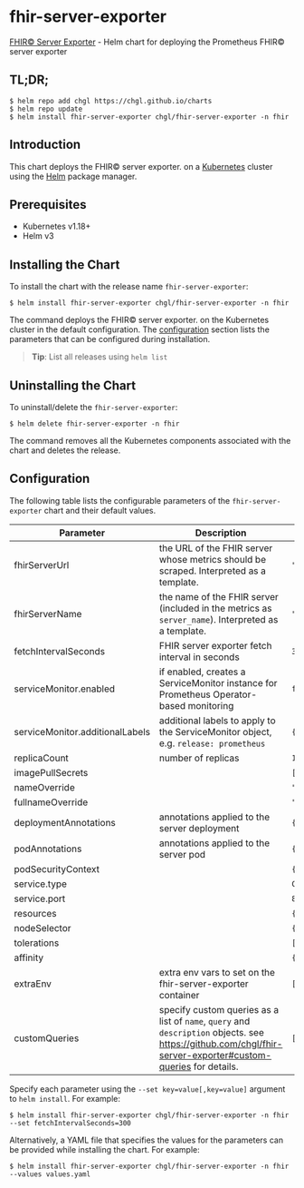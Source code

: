 # fhir-server-exporter

[FHIR© Server Exporter](https://github.com/chgl/fhir-server-exporter) - Helm chart for deploying the Prometheus FHIR© server exporter

## TL;DR;

```console
$ helm repo add chgl https://chgl.github.io/charts
$ helm repo update
$ helm install fhir-server-exporter chgl/fhir-server-exporter -n fhir
```

## Introduction

This chart deploys the FHIR© server exporter. on a [Kubernetes](http://kubernetes.io) cluster using the [Helm](https://helm.sh) package manager.

## Prerequisites

- Kubernetes v1.18+
- Helm v3

## Installing the Chart

To install the chart with the release name `fhir-server-exporter`:

```console
$ helm install fhir-server-exporter chgl/fhir-server-exporter -n fhir
```

The command deploys the FHIR© server exporter. on the Kubernetes cluster in the default configuration. The [configuration](#configuration) section lists the parameters that can be configured during installation.

> **Tip**: List all releases using `helm list`

## Uninstalling the Chart

To uninstall/delete the `fhir-server-exporter`:

```console
$ helm delete fhir-server-exporter -n fhir
```

The command removes all the Kubernetes components associated with the chart and deletes the release.

## Configuration

The following table lists the configurable parameters of the `fhir-server-exporter` chart and their default values.

| Parameter                       | Description                                                                                                                                                   | Default     |
| ------------------------------- | ------------------------------------------------------------------------------------------------------------------------------------------------------------- | ----------- |
| fhirServerUrl                   | the URL of the FHIR server whose metrics should be scraped. Interpreted as a template.                                                                        | `""`        |
| fhirServerName                  | the name of the FHIR server (included in the metrics as `server_name`). Interpreted as a template.                                                            | `""`        |
| fetchIntervalSeconds            | FHIR server exporter fetch interval in seconds                                                                                                                | `300`       |
| serviceMonitor.enabled          | if enabled, creates a ServiceMonitor instance for Prometheus Operator-based monitoring                                                                        | `false`     |
| serviceMonitor.additionalLabels | additional labels to apply to the ServiceMonitor object, e.g. `release: prometheus`                                                                           | `{}`        |
| replicaCount                    | number of replicas                                                                                                                                            | `1`         |
| imagePullSecrets                |                                                                                                                                                               | `[]`        |
| nameOverride                    |                                                                                                                                                               | `""`        |
| fullnameOverride                |                                                                                                                                                               | `""`        |
| deploymentAnnotations           | annotations applied to the server deployment                                                                                                                  | `{}`        |
| podAnnotations                  | annotations applied to the server pod                                                                                                                         | `{}`        |
| podSecurityContext              |                                                                                                                                                               | `{}`        |
| service.type                    |                                                                                                                                                               | `ClusterIP` |
| service.port                    |                                                                                                                                                               | `8080`      |
| resources                       |                                                                                                                                                               | `{}`        |
| nodeSelector                    |                                                                                                                                                               | `{}`        |
| tolerations                     |                                                                                                                                                               | `[]`        |
| affinity                        |                                                                                                                                                               | `{}`        |
| extraEnv                        | extra env vars to set on the fhir-server-exporter container                                                                                                   | `[]`        |
| customQueries                   | specify custom queries as a list of `name`, `query` and `description` objects. see <https://github.com/chgl/fhir-server-exporter#custom-queries> for details. | `[]`        |

Specify each parameter using the `--set key=value[,key=value]` argument to `helm install`. For example:

```console
$ helm install fhir-server-exporter chgl/fhir-server-exporter -n fhir --set fetchIntervalSeconds=300
```

Alternatively, a YAML file that specifies the values for the parameters can be provided while
installing the chart. For example:

```console
$ helm install fhir-server-exporter chgl/fhir-server-exporter -n fhir --values values.yaml
```
